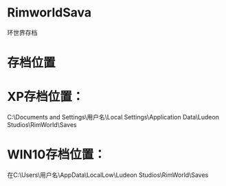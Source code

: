 # RimworldSava
环世界存档
# 存档位置
# XP存档位置：
C:\Documents and Settings\用户名\Local Settings\Application Data\Ludeon Studios\RimWorld\Saves
# WIN10存档位置：
在C:\Users\用户名\AppData\LocalLow\Ludeon Studios\RimWorld\Saves